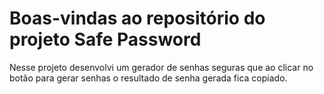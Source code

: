 # Boas-vindas ao repositório do projeto Safe Password

Nesse projeto desenvolvi um gerador de senhas seguras que ao clicar no botão para gerar senhas o resultado de senha gerada fica copiado.
